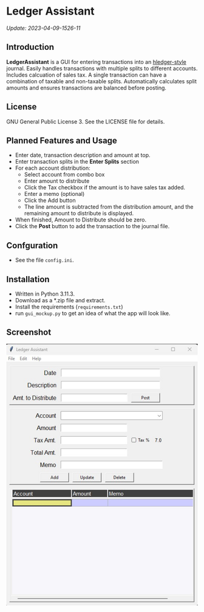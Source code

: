 # Ledger Assistant
*Update: 2023-04-09-1526-11*

## Introduction

**LedgerAssistant** is a GUI for entering transactions into an [hledger-style](https://hledger.org) journal.
Easily handles transactions with multiple splits to different accounts. Includes calcuation of sales tax. A single transaction can have a combination of taxable and non-taxable splits. Automatically calculates split amounts and ensures transactions are balanced before posting.

## License
 GNU General Public License 3. See the LICENSE file for details.
                       
## Planned Features and Usage
- Enter date, transaction description and amount at top.
- Enter transaction splits in the **Enter Splits** section
- For each account distribution:
    - Select account from combo box
    - Enter amount to distribute
    - Click the Tax checkbox if the amount is to have sales tax added.
    - Enter a memo (optional)
    - Click the Add button
    - The line amount is subtracted from the distribution amount, and the remaining amount to distribute is displayed.
- When finished, Amount to Distribute should be zero. 
- Click the **Post** button to add the transaction to the journal file.
 
## Confguration
- See the file `config.ini`.

## Installation
- Written in Python 3.11.3. 
- Download as a *.zip file and extract.
- Install the requirements (``requirements.txt``)
- run ``gui_mockup.py`` to get an idea of what the app will look like.
 
## Screenshot

![GUI mockup](interface_design/gui-mockup.jpg)

